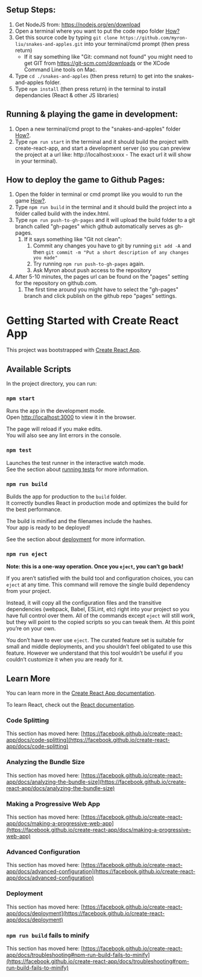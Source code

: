 ## Setup Steps:

1. Get NodeJS from: https://nodejs.org/en/download
2. Open a terminal where you want to put the code repo folder [How?](https://www.groovypost.com/howto/open-command-window-terminal-window-specific-folder-windows-mac-linux/)
3. Get this source code by typing `git clone https://github.com/myron-liu/snakes-and-apples.git` into your terminal/cmd prompt (then press return)
   - If it say something like "Git: command not found" you might need to get GIT from https://git-scm.com/downloads or the XCode Command Line tools on Mac.
4. Type `cd ./snakes-and-apples` (then press return) to get into the snakes-and-apples folder.
5. Type `npm install` (then press return) in the terminal to install dependancies (React & other JS libraries)

## Running & playing the game in development:

1. Open a new terminal/cmd propt to the "snakes-and-apples" folder [How?](https://www.groovypost.com/howto/open-command-window-terminal-window-specific-folder-windows-mac-linux/).
2. Type `npm run start` in the terminal and it should build the project with create-react-app, and start a development server (so you can preview the project at a url like: http://localhost:xxxx - The exact url it will show in your terminal).

## How to deploy the game to Github Pages:

1. Open the folder in terminal or cmd prompt like you would to run the game [How?](https://www.groovypost.com/howto/open-command-window-terminal-window-specific-folder-windows-mac-linux/).
2. Type `npm run build` in the terminal and it should build the project into a folder called build with the index.html.
3. Type `npm run push-to-gh-pages` and it will upload the build folder to a git branch called "gh-pages" which github automatically serves as gh-pages.
    1. If it says something like "Git not clean":
         1. Commit any changes you have to git by running `git add -A` and then `git commit -m "Put a short description of any changes you made"`
         2. Try running `npm run push-to-gh-pages` again.
         3. Ask Myron about push access to the repository
4. After 5-10 minutes, the pages url can be found on the "pages" setting for the repository on github.com.
   1. The first time around you might have to select the "gh-pages" branch and click publish on the github repo "pages" settings.

# Getting Started with Create React App

This project was bootstrapped with [Create React App](https://github.com/facebook/create-react-app).

## Available Scripts

In the project directory, you can run:

### `npm start`

Runs the app in the development mode.\
Open [http://localhost:3000](http://localhost:3000) to view it in the browser.

The page will reload if you make edits.\
You will also see any lint errors in the console.

### `npm test`

Launches the test runner in the interactive watch mode.\
See the section about [running tests](https://facebook.github.io/create-react-app/docs/running-tests) for more information.

### `npm run build`

Builds the app for production to the `build` folder.\
It correctly bundles React in production mode and optimizes the build for the best performance.

The build is minified and the filenames include the hashes.\
Your app is ready to be deployed!

See the section about [deployment](https://facebook.github.io/create-react-app/docs/deployment) for more information.

### `npm run eject`

**Note: this is a one-way operation. Once you `eject`, you can’t go back!**

If you aren’t satisfied with the build tool and configuration choices, you can `eject` at any time. This command will remove the single build dependency from your project.

Instead, it will copy all the configuration files and the transitive dependencies (webpack, Babel, ESLint, etc) right into your project so you have full control over them. All of the commands except `eject` will still work, but they will point to the copied scripts so you can tweak them. At this point you’re on your own.

You don’t have to ever use `eject`. The curated feature set is suitable for small and middle deployments, and you shouldn’t feel obligated to use this feature. However we understand that this tool wouldn’t be useful if you couldn’t customize it when you are ready for it.

## Learn More

You can learn more in the [Create React App documentation](https://facebook.github.io/create-react-app/docs/getting-started).

To learn React, check out the [React documentation](https://reactjs.org/).

### Code Splitting

This section has moved here: [https://facebook.github.io/create-react-app/docs/code-splitting](https://facebook.github.io/create-react-app/docs/code-splitting)

### Analyzing the Bundle Size

This section has moved here: [https://facebook.github.io/create-react-app/docs/analyzing-the-bundle-size](https://facebook.github.io/create-react-app/docs/analyzing-the-bundle-size)

### Making a Progressive Web App

This section has moved here: [https://facebook.github.io/create-react-app/docs/making-a-progressive-web-app](https://facebook.github.io/create-react-app/docs/making-a-progressive-web-app)

### Advanced Configuration

This section has moved here: [https://facebook.github.io/create-react-app/docs/advanced-configuration](https://facebook.github.io/create-react-app/docs/advanced-configuration)

### Deployment

This section has moved here: [https://facebook.github.io/create-react-app/docs/deployment](https://facebook.github.io/create-react-app/docs/deployment)

### `npm run build` fails to minify

This section has moved here: [https://facebook.github.io/create-react-app/docs/troubleshooting#npm-run-build-fails-to-minify](https://facebook.github.io/create-react-app/docs/troubleshooting#npm-run-build-fails-to-minify)
